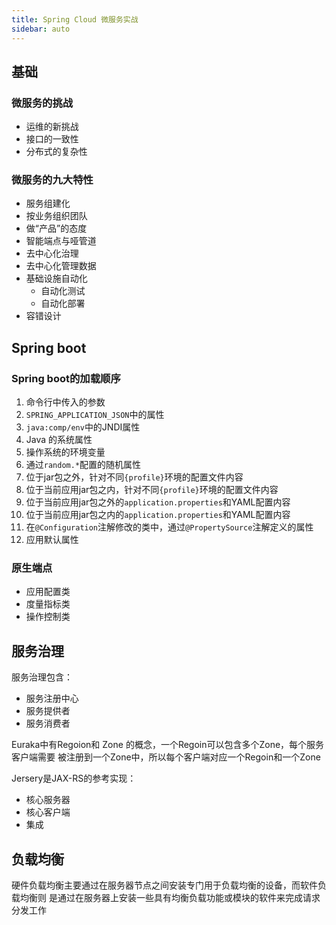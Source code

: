 ```yaml
---
title: Spring Cloud 微服务实战
sidebar: auto
---
```


## 基础

### 微服务的挑战

* 运维的新挑战
* 接口的一致性
* 分布式的复杂性

### 微服务的九大特性

* 服务组建化
* 按业务组织团队
* 做“产品”的态度
* 智能端点与哑管道
* 去中心化治理
* 去中心化管理数据
* 基础设施自动化
  * 自动化测试
  * 自动化部署
* 容错设计

## Spring boot

### Spring boot的加载顺序

1. 命令行中传入的参数
2. `SPRING_APPLICATION_JSON`中的属性
3. `java:comp/env`中的JNDI属性
4. Java 的系统属性
5. 操作系统的环境变量
6. 通过`random.*`配置的随机属性
7. 位于jar包之外，针对不同`{profile}`环境的配置文件内容
8. 位于当前应用jar包之内，针对不同`{profile}`环境的配置文件内容
9. 位于当前应用jar包之外的`application.properties`和YAML配置内容
10. 位于当前应用jar包之内的`application.properties`和YAML配置内容
11. 在`@Configuration`注解修改的类中，通过`@PropertySource`注解定义的属性
12. 应用默认属性

### 原生端点

* 应用配置类
* 度量指标类
* 操作控制类

## 服务治理

服务治理包含：

* 服务注册中心
* 服务提供者
* 服务消费者

Euraka中有Regoion和 Zone 的概念，一个Regoin可以包含多个Zone，每个服务客户端需要
被注册到一个Zone中，所以每个客户端对应一个Regoin和一个Zone

Jersery是JAX-RS的参考实现：

* 核心服务器
* 核心客户端
* 集成

## 负载均衡

硬件负载均衡主要通过在服务器节点之间安装专门用于负载均衡的设备，而软件负载均衡则
是通过在服务器上安装一些具有均衡负载功能或模块的软件来完成请求分发工作
